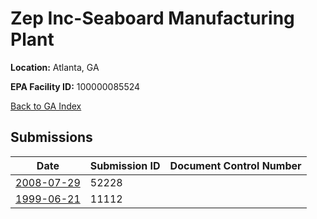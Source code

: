 # Zep Inc-Seaboard Manufacturing Plant

**Location:** Atlanta, GA

**EPA Facility ID:** 100000085524

[Back to GA Index](../../index.md)

## Submissions

| Date | Submission ID | Document Control Number |
|------|--------------|-------------------------|
| [2008-07-29](submissions/52228.md) | 52228 |  |
| [1999-06-21](submissions/11112.md) | 11112 |  |
